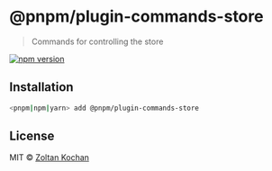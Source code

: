 # @pnpm/plugin-commands-store

> Commands for controlling the store

[![npm version](https://img.shields.io/npm/v/@pnpm/plugin-commands-store.svg)](https://www.npmjs.com/package/@pnpm/plugin-commands-store)

## Installation

```sh
<pnpm|npm|yarn> add @pnpm/plugin-commands-store
```

## License

MIT © [Zoltan Kochan](https://www.kochan.io/)
